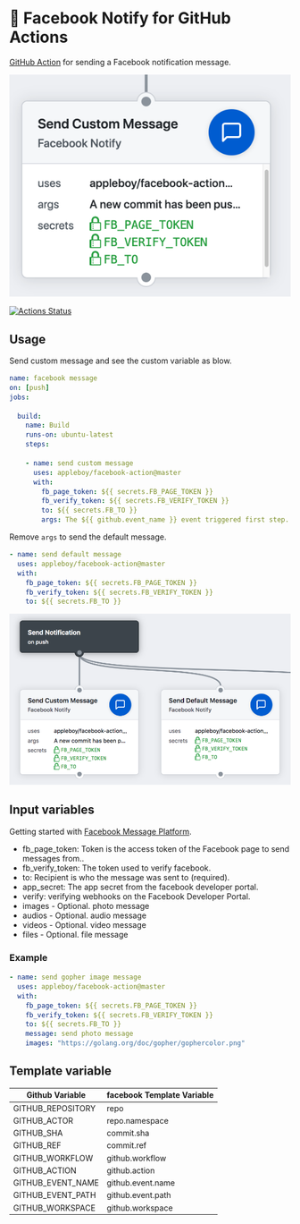 # 🚀 Facebook Notify for GitHub Actions

[GitHub Action](https://developer.github.com/actions/) for sending a Facebook notification message.

![facebook-message](./images/facebook-message.png)

[![Actions Status](https://github.com/appleboy/facebook-action/workflows/facebook%20message/badge.svg)](https://github.com/appleboy/facebook-action/actions)

## Usage

Send custom message and see the custom variable as blow.

```yml
name: facebook message
on: [push]
jobs:

  build:
    name: Build
    runs-on: ubuntu-latest
    steps:

    - name: send custom message
      uses: appleboy/facebook-action@master
      with:
        fb_page_token: ${{ secrets.FB_PAGE_TOKEN }}
        fb_verify_token: ${{ secrets.FB_VERIFY_TOKEN }}
        to: ${{ secrets.FB_TO }}
        args: The ${{ github.event_name }} event triggered first step.
```

Remove `args` to send the default message.

```yml
- name: send default message
  uses: appleboy/facebook-action@master
  with:
    fb_page_token: ${{ secrets.FB_PAGE_TOKEN }}
    fb_verify_token: ${{ secrets.FB_VERIFY_TOKEN }}
    to: ${{ secrets.FB_TO }}
```

![facebook-workflow](./images/facebook-workflow.png)

## Input variables

Getting started with [Facebook Message Platform](https://developers.facebook.com/docs/messenger-platform/).

* fb_page_token: Token is the access token of the Facebook page to send messages from..
* fb_verify_token: The token used to verify facebook.
* to: Recipient is who the message was sent to (required).
* app_secret: The app secret from the facebook developer portal.
* verify: verifying webhooks on the Facebook Developer Portal.
* images - Optional. photo message
* audios - Optional. audio message
* videos - Optional. video message
* files - Optional. file message

### Example

```yml
- name: send gopher image message
  uses: appleboy/facebook-action@master
  with:
    fb_page_token: ${{ secrets.FB_PAGE_TOKEN }}
    fb_verify_token: ${{ secrets.FB_VERIFY_TOKEN }}
    to: ${{ secrets.FB_TO }}
    message: send photo message
    images: "https://golang.org/doc/gopher/gophercolor.png"
```

## Template variable

| Github Variable   | facebook Template Variable |
|-------------------|----------------------------|
| GITHUB_REPOSITORY | repo                       |
| GITHUB_ACTOR      | repo.namespace             |
| GITHUB_SHA        | commit.sha                 |
| GITHUB_REF        | commit.ref                 |
| GITHUB_WORKFLOW   | github.workflow            |
| GITHUB_ACTION     | github.action              |
| GITHUB_EVENT_NAME | github.event.name          |
| GITHUB_EVENT_PATH | github.event.path          |
| GITHUB_WORKSPACE  | github.workspace           |
